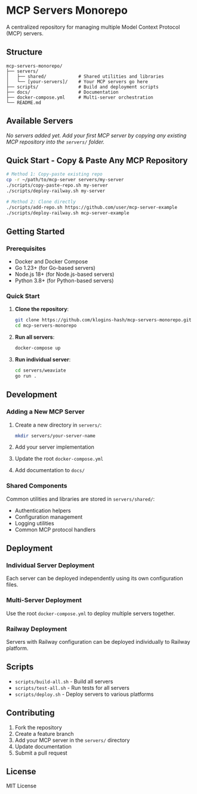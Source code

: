 # MCP Servers Monorepo

A centralized repository for managing multiple Model Context Protocol (MCP) servers.

## Structure

```
mcp-servers-monorepo/
├── servers/
│   ├── shared/            # Shared utilities and libraries
│   └── [your-servers]/    # Your MCP servers go here
├── scripts/               # Build and deployment scripts
├── docs/                  # Documentation
├── docker-compose.yml     # Multi-server orchestration
└── README.md
```

## Available Servers

*No servers added yet. Add your first MCP server by copying any existing MCP repository into the `servers/` folder.*

## Quick Start - Copy & Paste Any MCP Repository

```bash
# Method 1: Copy-paste existing repo
cp -r ~/path/to/mcp-server servers/my-server
./scripts/copy-paste-repo.sh my-server
./scripts/deploy-railway.sh my-server

# Method 2: Clone directly
./scripts/add-repo.sh https://github.com/user/mcp-server-example
./scripts/deploy-railway.sh mcp-server-example
```

## Getting Started

### Prerequisites
- Docker and Docker Compose
- Go 1.23+ (for Go-based servers)
- Node.js 18+ (for Node.js-based servers)
- Python 3.8+ (for Python-based servers)

### Quick Start

1. **Clone the repository**:
   ```bash
   git clone https://github.com/klogins-hash/mcp-servers-monorepo.git
   cd mcp-servers-monorepo
   ```

2. **Run all servers**:
   ```bash
   docker-compose up
   ```

3. **Run individual server**:
   ```bash
   cd servers/weaviate
   go run .
   ```

## Development

### Adding a New MCP Server

1. Create a new directory in `servers/`:
   ```bash
   mkdir servers/your-server-name
   ```

2. Add your server implementation
3. Update the root `docker-compose.yml`
4. Add documentation to `docs/`

### Shared Components

Common utilities and libraries are stored in `servers/shared/`:
- Authentication helpers
- Configuration management
- Logging utilities
- Common MCP protocol handlers

## Deployment

### Individual Server Deployment
Each server can be deployed independently using its own configuration files.

### Multi-Server Deployment
Use the root `docker-compose.yml` to deploy multiple servers together.

### Railway Deployment
Servers with Railway configuration can be deployed individually to Railway platform.

## Scripts

- `scripts/build-all.sh` - Build all servers
- `scripts/test-all.sh` - Run tests for all servers
- `scripts/deploy.sh` - Deploy servers to various platforms

## Contributing

1. Fork the repository
2. Create a feature branch
3. Add your MCP server in the `servers/` directory
4. Update documentation
5. Submit a pull request

## License

MIT License
